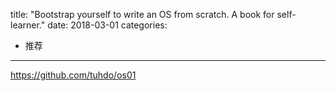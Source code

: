 title: "Bootstrap yourself to write an OS from scratch. A book for self-learner."
date: 2018-03-01
categories:
- 推荐
---

https://github.com/tuhdo/os01
